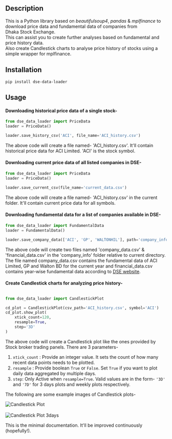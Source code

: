 ## Description
This is a Python library based on *beautifulsoup4*, *pandas* &
*mplfinance* to download price data and fundamental data of companies from  
Dhaka Stock Exchange.
<br/>This can assist you to create further analyses 
based on fundamental and price history data. 
<br/>Also create Candlestick charts to analyse price history of stocks using a simple wrapper for mplfinance.
## Installation
```
pip install dse-data-loader

```
## Usage

#### Downloading historical price data of a single stock-

```python
from dse_data_loader import PriceData
loader = PriceData()

loader.save_history_csv('ACI', file_name='ACI_history.csv')
```

The above code will create a file named- 'ACI_history.csv'. 
It'll contain historical price data for ACI Limited. 'ACI' is the stock symbol.


#### Downloading current price data of all listed companies in DSE-
```python
from dse_data_loader import PriceData
loader = PriceData()

loader.save_current_csv(file_name='current_data.csv')
```
The above code will create a file named- 'ACI_history.csv' in the current folder. 
It'll contain current price data for all symbols.

#### Downloading fundamental data for a list of companies available in DSE-

```python
from dse_data_loader import FundamentalData
loader = FundamentalData()

loader.save_company_data(['ACI', 'GP', 'WALTONHIL'], path='company_info')

```
The above code will create two files named 'company_data.csv' & 
'financial_data.csv' in the 'company_info' folder relative to 
current directory. The file named company_data.csv contains 
the fundamental data of ACI Limited, GP and Walton BD for the current year and
financial_data.csv contains year-wise fundamental data 
according to [DSE website](http://dsebd.org).


#### Create Candlestick charts for analyzing price history-

```python

from dse_data_loader import CandlestickPlot

cd_plot = CandlestickPlot(csv_path='ACI_history.csv', symbol='ACI')
cd_plot.show_plot(
    xtick_count=120, 
    resample=True, 
    step='3D'
)
```

The above code will create a Candlestick plot like the ones provided by 
Stock broker trading panels. There are 3 parameters-

1. ```xtick_count``` : Provide an integer value. 
   It sets the count of how many recent data points needs to be plotted.
2. ```resample``` : Provide boolean ```True``` or ```False```. 
   Set ```True``` if you want to plot daily data aggregated by multiple days.
3. ```step```: Only Active when ```resample=True```. 
   Valid values are in the form- 
   ```'3D'``` and ```'7D'``` for 3 days plots and weekly plots respectively.

The following are some example images of Candlestick plots-

![Candlestick Plot](https://github.com/skfarhad/algo-trading/blob/master/dse_data_loader_pkg/example_plot.jpg?raw=true)
<br><br>![Candlestick Plot 3days](https://github.com/skfarhad/algo-trading/blob/master/dse_data_loader_pkg/example_plot_3D.jpg?raw=true)

This is the minimal documentation. It'll be improved continuously (hopefully!). 
